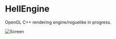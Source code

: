 # HellEngine
OpenGL C++ rendering engine/roguelike in progress.

![Screen](https://www.principiaprogrammatica.com/dump/Screen.jpg)
